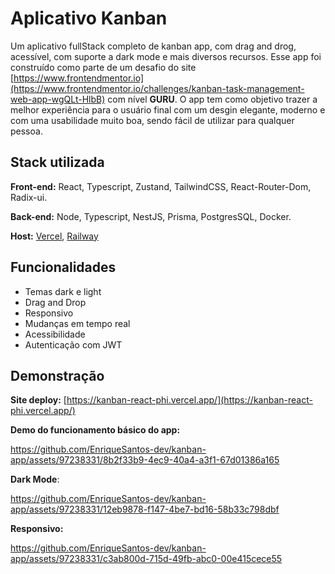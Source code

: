 # Aplicativo Kanban

Um aplicativo fullStack completo de kanban app, com drag and drog, acessível, com suporte a dark mode e mais diversos recursos. Esse app foi construído como parte de um desafio do site [https://www.frontendmentor.io](https://www.frontendmentor.io/challenges/kanban-task-management-web-app-wgQLt-HlbB) com nível **GURU**. O app tem como objetivo trazer a melhor experiência para o usuário final com um desgin elegante, moderno e com uma usabilidade muito boa, sendo fácil de utilizar para qualquer pessoa.

## Stack utilizada

**Front-end:** React, Typescript, Zustand, TailwindCSS, React-Router-Dom, Radix-ui.

**Back-end:** Node, Typescript, NestJS, Prisma, PostgresSQL, Docker.

**Host:** [Vercel](https://vercel.com), [Railway](https://railway.app/)

## Funcionalidades

- Temas dark e light
- Drag and Drop
- Responsivo
- Mudanças em tempo real
- Acessibilidade
- Autenticação com JWT

## Demonstração

**Site deploy:** [https://kanban-react-phi.vercel.app/](https://kanban-react-phi.vercel.app/)

**Demo do funcionamento básico do app:**

https://github.com/EnriqueSantos-dev/kanban-app/assets/97238331/8b2f33b9-4ec9-40a4-a3f1-67d01386a165

**Dark Mode**:

https://github.com/EnriqueSantos-dev/kanban-app/assets/97238331/12eb9878-f147-4be7-bd16-58b33c798dbf

**Responsivo:**


https://github.com/EnriqueSantos-dev/kanban-app/assets/97238331/c3ab800d-715d-49fb-abc0-00e415cece55

